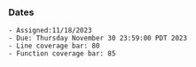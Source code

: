 ### Dates

    - Assigned:11/18/2023
    - Due: Thursday November 30 23:59:00 PDT 2023
    - Line coverage bar: 80
    - Function coverage bar: 85
